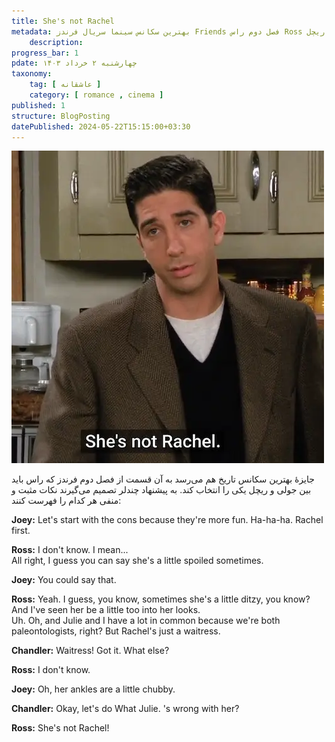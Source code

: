 ```yaml
---
title: She's not Rachel
metadata: بهترین سکانس سینما سریال فرندز Friends فصل دوم راس Ross ریچل Rachel را دوست دارد
    description: 
progress_bar: 1
pdate: چهارشنبه ۲ خرداد ۱۴۰۳
taxonomy:
    tag: [ عاشقانه ]
    category: [ romance , cinema ]
published: 1
structure: BlogPosting
datePublished: 2024-05-22T15:15:00+03:30
---
```



![ تصویر راس Ross در سریال فرندز Friends فصل دوم هنگام انتخاب ریچل ](ross.webp)

جایزهٔ بهترین سکانس تاریخ هم می‌رسد به آن قسمت از فصل دوم فرندز که راس باید بین جولی و ریچل یکی را انتخاب کند. به پیشنهاد چندلر تصمیم می‌گیرند نکات مثبت و منفی هر کدام را فهرست کنند:
<div dir=ltr>
<p>
<b>Joey:</b> Let's start with the cons
because they're more fun.
Ha-ha-ha. Rachel first.
<p>

<p>
<b>Ross:</b> I don't know.
I mean...
</br>
All right, I guess you can say
she's a little spoiled sometimes.
<p>

<p>
<b>Joey:</b> You could say that.
<p>

<p>
<b>Ross:</b> Yeah.
I guess, you know, sometimes
she's a little ditzy, you know?
</br>
And I've seen her be a little
too into her looks.
</br>
Uh. Oh, and Julie and I have
a lot in common because we're both
paleontologists, right?
But Rachel's just a waitress.
<p>

<p>
<b>Chandler:</b> Waitress!
Got it.
What else?
<p>

<p>
<b>Ross:</b> I don't know.
<p>

<p>
<b>Joey:</b> Oh, her ankles are a little chubby.
<p>

<p>
<b>Chandler:</b> Okay, let's do What Julie. 's wrong with her?
<p>

<p>
<b>Ross:</b> She's not Rachel!
<p>
</div>

